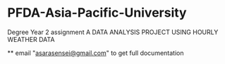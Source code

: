 # PFDA-Asia-Pacific-University
 Degree Year 2 assignment 
A DATA ANALYSIS PROJECT USING HOURLY WEATHER DATA

** email "asarasensei@gmail.com" to get full documentation
